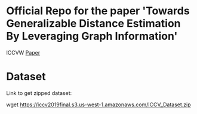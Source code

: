 # Official Repo for the paper 'Towards Generalizable Distance Estimation By Leveraging Graph Information'

ICCVW <a href='http://openaccess.thecvf.com/content_ICCVW_2019/html/PreReg/Cava_Towards_Generalizable_Distance_Estimation_By_Leveraging_Graph_Information_ICCVW_2019_paper.html'>Paper</a>

# Dataset
Link to get zipped dataset:

wget https://iccv2019final.s3.us-west-1.amazonaws.com/ICCV_Dataset.zip
